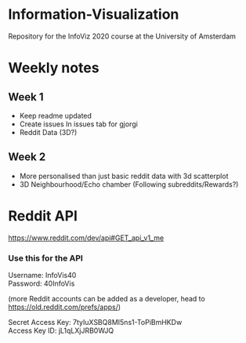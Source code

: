 # Information-Visualization
Repository for the InfoViz 2020 course at the University of Amsterdam

# Weekly notes
## Week 1
- Keep readme updated
- Create issues In issues tab for gjorgi
- Reddit Data (3D?)


## Week 2
- More personalised than just basic reddit data with 3d scatterplot 
- 3D Neighbourhood/Echo chamber (Following subreddits/Rewards?)


# Reddit API
https://www.reddit.com/dev/api#GET_api_v1_me

### Use this for the API
Username: InfoVis40  
Password: 40InfoVis  
  
  (more Reddit accounts can be added as a developer, head to https://old.reddit.com/prefs/apps/)  
    
Secret Access Key: 7tyIuXSBQ8MI5ns1-ToPiBmHKDw  
Access Key ID: jL1qLXjJRB0WJQ  
